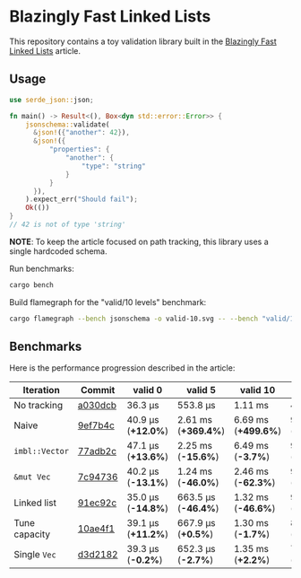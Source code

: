 # Blazingly Fast Linked Lists

This repository contains a toy validation library built in the [Blazingly Fast Linked Lists](https://dygalo.dev/blog/blazingly-fast-linked-lists/) article.

## Usage

```rust
use serde_json::json;

fn main() -> Result<(), Box<dyn std::error::Error>> {
    jsonschema::validate(
      &json!({"another": 42}),
      &json!({
          "properties": {
              "another": {
                  "type": "string"
              }
          }
      }),
    ).expect_err("Should fail");
    Ok(())
}
// 42 is not of type 'string'
```

**NOTE**: To keep the article focused on path tracking, this library uses a single hardcoded schema.

Run benchmarks:

```sh
cargo bench
```

Build flamegraph for the "valid/10 levels" benchmark:

```sh
cargo flamegraph --bench jsonschema -o valid-10.svg -- --bench "valid/10 levels"
```

## Benchmarks

Here is the performance progression described in the article:

| Iteration       | Commit                                                                                                          | valid 0           | valid 5             | valid 10            | invalid 0          | invalid 5           | invalid 10          |
| --------------- | --------------------------------------------------------------------------------------------------------------- | ----------------- | ------------------- | ------------------- | ------------------ | ------------------- | ------------------- |
| No tracking     | [a030dcb](https://github.com/Stranger6667/article-linked-lists/commit/a030dcb18448555efa1a8f63f8b5ccebef7d2f59) |            36.3 µs |             553.8 µs |            1.11 ms |            475.2 µs |               914.8 µs |              1.48 ms |
| Naive           | [9ef7b4c](https://github.com/Stranger6667/article-linked-lists/commit/9ef7b4c56c8ca2ba3dcd15681daff6951aa64c2c) | 40.9 µs (**+12.0%**) |   2.61 ms (**+369.4%**) | 6.69 ms (**+499.6%**) | 961.2 µs (**+100.8%**) | 4.11 ms (**+346.8%**) | 9.07 ms (**+502.7%**) |
| `imbl::Vector`  | [77adb2c](https://github.com/Stranger6667/article-linked-lists/commit/77adb2c34ef95b978e90429c80bad59a422caa39) | 47.1 µs (**+13.6%**) | 2.25 ms (**-15.6%**) | 6.49 ms (**-3.7%**) | 904.3 µs (**-6.6%**) | 4.09 ms (**-1.2%**) | 9.77 ms (**+6.7%**) |
| `&mut Vec`      | [7c94736](https://github.com/Stranger6667/article-linked-lists/commit/7c9473689bf24b90c8e0c45f700ad985b536a73e) | 40.2 µs (**-13.1%**) | 1.24 ms (**-46.0%**) | 2.46 ms (**-62.3%**) | 951.7 µs (**+3.0%**) | 2.39 ms (**-42.2%**) | 4.16 ms (**-57.8%**) |
| Linked list     | [91ec92c](https://github.com/Stranger6667/article-linked-lists/commit/91ec92c757d3948a2a032a55d035e6fadc63fdcf) | 35.0 µs (**-14.8%**) |  663.5 µs (**-46.4%**) | 1.32 ms (**-46.6%**) | 958.9 µs (**+1.8%**) | 2.54 ms (**+5.1%**) | 4.58 ms (**+9.9%**) |
| Tune capacity   | [10ae4f1](https://github.com/Stranger6667/article-linked-lists/commit/10ae4f100935c757bb7707defcf122c179aee2dc) | 39.1 µs (**+11.2%**) |  667.9 µs (**+0.5%**) | 1.30 ms (**-1.7%**) | 899.7 µs (**-7.5%**) | 1.96 ms (**-23.3%**) | 3.49 ms (**-24.3%**) |
| Single `Vec`    | [d3d2182](https://github.com/Stranger6667/article-linked-lists/commit/d3d2182e00aba996134475b90e87d565dfe47ac3) | 39.3 µs (**-0.2%**) |  652.3 µs (**-2.7%**) | 1.35 ms (**+2.2%**) | 765.1 µs (**-14.2%**) | 1.83 ms (**-6.9%**) | 3.33 ms (**-5.9%**) |
